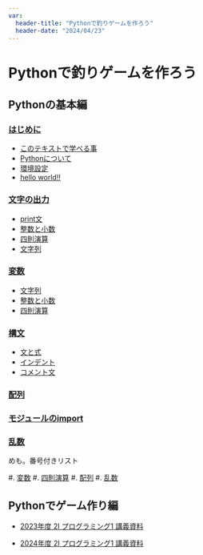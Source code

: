```yaml
---
var:
  header-title: "Pythonで釣りゲームを作ろう"
  header-date: "2024/04/23"
---
```


# Pythonで釣りゲームを作ろう

## Pythonの基本編

###  [はじめに](basic00.html)

-  [このテキストで学べる事](basic00.html#このテキストで学べる事) 
-  [Pythonについて](basic00.html#Pythonについて) 
-  [環境設定](basic00.html#環境設定) 
-  [hello world!!](basic00.html#helloworld!!) 

###  [文字の出力](basic01.html) 

-  [print文](basic01.html#print文) 
-  [整数と小数](basic01.html#整数と小数) 
-  [四則演算](basic01.html#四則演算) 
-  [文字列](basic01.html#文字列) 

###  [変数](basic02.html) 

-  [文字列](basic01.html#文字列) 
-  [整数と小数](basic01.html#整数と小数) 
-  [四則演算](basic01.html#四則演算) 

###  [構文](basic03.html)

-  [文と式](basic02.html#文と式) 
-  [インデント](basic02.html#インデント) 
-  [コメント文](basic02.html#コメント文) 

###  [配列](basic04.html) 

###  [モジュールのimport](basic05.html) 

###  [乱数](lecture01.html) 


めも。番号付きリスト

#.  [変数](lecture01.html) 
#.  [四則演算](lecture01.html) 
#.  [配列](lecture01.html) 
#.  [乱数](lecture01.html) 


## Pythonでゲーム作り編

- [2023年度 2I プログラミング1 講義資料](https://takeshiwada1980.github.io/Programming1-2023/)

- [2024年度 2I プログラミング1 講義資料](https://takeshiwada1980.github.io/Programming1-2024/)
